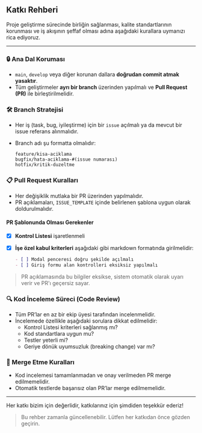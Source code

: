 ## Katkı Rehberi

Proje geliştirme sürecinde birliğin sağlanması, kalite standartlarının korunması ve iş akışının şeffaf olması adına aşağıdaki kurallara uymanızı rica ediyoruz.

---

### 🔒 Ana Dal Koruması
- `main`, `develop` veya diğer korunan dallara **doğrudan commit atmak yasaktır**.
- Tüm geliştirmeler **ayrı bir branch** üzerinden yapılmalı ve **Pull Request (PR)** ile birleştirilmelidir.

### 🛠️ Branch Stratejisi
- Her iş (task, bug, iyileştirme) için bir `issue` açılmalı ya da mevcut bir issue referans alınmalıdır.
- Branch adı şu formatta olmalıdır:

  ```
  feature/kisa-aciklama
  bugfix/hata-aciklama-#(issue numarası)
  hotfix/kritik-duzeltme
  ```

### 📋 Pull Request Kuralları
- Her değişiklik mutlaka bir PR üzerinden yapılmalıdır.
- PR açıklamaları, `ISSUE_TEMPLATE` içinde belirlenen şablona uygun olarak doldurulmalıdır.

#### PR Şablonunda Olması Gerekenler
- [x] **Kontrol Listesi** işaretlenmeli
- [x] **İşe özel kabul kriterleri** aşağıdaki gibi markdown formatında girilmelidir:

  ```markdown
  - [ ] Modal penceresi doğru şekilde açılmalı
  - [ ] Giriş formu alan kontrolleri eksiksiz yapılmalı
  ```

> PR açıklamasında bu bilgiler eksikse, sistem otomatik olarak uyarı verir ve PR'ı geçersiz sayar.

### 🔍 Kod İnceleme Süreci (Code Review)
- Tüm PR’lar en az bir ekip üyesi tarafından incelenmelidir.
- İncelemede özellikle aşağıdaki sorulara dikkat edilmelidir:
  - Kontrol Listesi kriterleri sağlanmış mı?
  - Kod standartlara uygun mu?
  - Testler yeterli mi?
  - Geriye dönük uyumsuzluk (breaking change) var mı?

### 🚫 Merge Etme Kuralları
- Kod incelemesi tamamlanmadan ve onay verilmeden PR merge edilmemelidir.
- Otomatik testlerde başarısız olan PR’lar merge edilmemelidir.

---

Her katkı bizim için değerlidir, katkılarınız için şimdiden teşekkür ederiz!

> Bu rehber zamanla güncellenebilir. Lütfen her katkıdan önce gözden geçirin.
